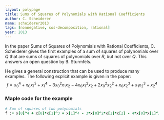 ```yaml
---
layout: polypage
title: Sums of Squares of Polynomials with Rational Coefficients
author: C. Scheiderer
name: scheiderer2013
tags: [nonnegative, sos-decomposition, rational]
year: 2013
---
```


In the paper Sums of Squares of Polynomials with Rational Coefficients, C. Scheiderer gives the first examples of a sum of squares of polynomials over $Q$ that are sums of squares of polynomials over $R$, but not over $Q$.
This answers an open question by B. Sturmfels.

He gives a general construction that can be used to produce many examples. The following explicit example is given in the paper:
$$
f = x_0^4 + x_0 x_1^3 + x_1^4 - 3x_0^2 x_1 x_2 - 4x_0 x_1^2 x_2 + 2x_0^2 x_2^2 + x_0 x_2^3 + x_1 x_2^3 + x_2^4
$$

### Maple code for the example
```ruby
# Sum of squares of two polynomials
f := x[0]^4 + x[0]*x[1]^3 + x[1]^4 - 3*x[0]^2*x[1]*x[2] - 4*x[0]*x[1]^2*x[2] + 2*x[0]^2*x[2]^2 + x[0]*x[2]^3 + x[1]*x[2]^3 + x[2]^4;
```

